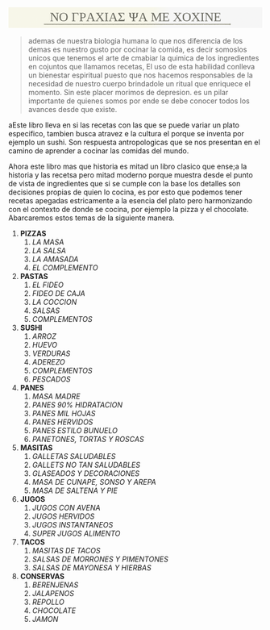 ![portada del readme de l libro](./assets/portada-n.png)

> ademas de nuestra biologia humana lo que nos diferencia de los demas es nuestro gusto por cocinar la comida, es decir somoslos unicos que tenemos el arte de cmabiar la quimica de los ingredientes en cojuntos que llamamos recetas, El uso de esta habilidad conlleva un bienestar espiritual puesto que nos hacemos responsables de la necesidad de nuestro cuerpo brindadole un ritual que enriquece el momento. Sin este placer morimos de depresion. es un pilar importante de quienes somos por ende se debe conocer todos los avances desde que existe.

aEste libro lleva en si las recetas con las que se puede variar un plato especifico, tambien busca atravez e la cultura el porque se inventa por ejemplo un sushi. Son respuesta antropologicas que se nos presentan en el camino de aprender a cocinar las comidas del mundo.

Ahora este libro mas que historia es mitad un libro clasico que ense;a la historia y las recetsa pero mitad moderno porque muestra desde el punto de vista de ingredientes que si se cumple con la base los detalles son decisiones propias de quien lo cocina, es por esto que podemos tener recetas apegadas estricamente a la esencia del plato pero harmonizando con el contexto de donde se cocina, por ejemplo la pizza y el chocolate. Abarcaremos estos temas de la siguiente manera.

1. __PIZZAS__
   1. _LA MASA_
   2. _LA SALSA_
   3. _LA AMASADA_
   4. _EL COMPLEMENTO_
2. __PASTAS__
   1. _EL FIDEO_
   2. _FIDEO DE CAJA_
   3. _LA COCCION_
   4. _SALSAS_
   5. _COMPLEMENTOS_
3. __SUSHI__
   1. _ARROZ_
   2. _HUEVO_
   3. _VERDURAS_
   4. _ADEREZO_
   5. _COMPLEMENTOS_
   6. _PESCADOS_
4. __PANES__
   1. _MASA MADRE_
   2. _PANES 90% HIDRATACION_
   3. _PANES MIL HOJAS_
   4. _PANES HERVIDOS_
   5. _PANES ESTILO BUNUELO_
   6. _PANETONES, TORTAS Y ROSCAS_
5. __MASITAS__
   1. _GALLETAS SALUDABLES_
   2. _GALLETS NO TAN SALUDABLES_
   3. _GLASEADOS Y DECORACIONES_
   4. _MASA DE CUNAPE, SONSO Y AREPA_
   5. _MASA DE SALTENA Y PIE_
6. __JUGOS__
   1. _JUGOS CON AVENA_
   2. _JUGOS HERVIDOS_
   3. _JUGOS INSTANTANEOS_
   4. _SUPER JUGOS ALIMENTO_
7. __TACOS__
   1. _MASITAS DE TACOS_
   2. _SALSAS DE MORRONES Y PIMENTONES_
   3. _SALSAS DE MAYONESA Y HIERBAS_
8. __CONSERVAS__
   1. _BERENJENAS_
   2. _JALAPENOS_
   3. _REPOLLO_
   4. _CHOCOLATE_
   5. _JAMON_
